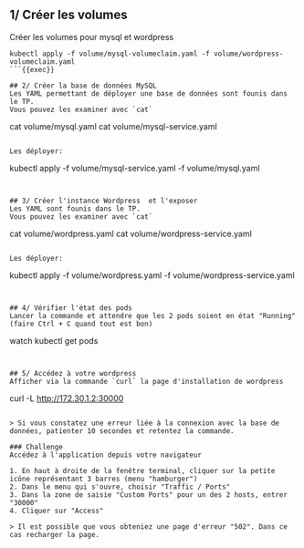 ## 1/ Créer les volumes
Créer les volumes pour mysql et wordpress
```
kubectl apply -f volume/mysql-volumeclaim.yaml -f volume/wordpress-volumeclaim.yaml
```{{exec}}

## 2/ Créer la base de données MySQL
Les YAML permettant de déployer une base de données sont founis dans le TP.  
Vous pouvez les examiner avec `cat`

```
cat volume/mysql.yaml
cat volume/mysql-service.yaml
```{{exec}}

Les déployer: 
```
kubectl apply -f volume/mysql-service.yaml -f volume/mysql.yaml
```{{exec}}


## 3/ Créer l'instance Wordpress  et l'exposer
Les YAML sont founis dans le TP. 
Vous pouvez les examiner avec `cat`

```
cat volume/wordpress.yaml
cat volume/wordpress-service.yaml
```{{exec}}

Les déployer: 
```
kubectl apply -f volume/wordpress.yaml -f volume/wordpress-service.yaml
```{{exec}}


## 4/ Vérifier l'état des pods
Lancer la commande et attendre que les 2 pods soient en état "Running" (faire Ctrl + C quand tout est bon)
```
watch kubectl get pods
```{{exec}}


## 5/ Accédez à votre wordpress
Afficher via la commande `curl` la page d'installation de wordpress
```
curl -L http://172.30.1.2:30000
```{{exec interrupt}}

> Si vous constatez une erreur liée à la connexion avec la base de données, patienter 10 secondes et retentez la commande.

### Challenge
Accédez à l'application depuis votre navigateur

1. En haut à droite de la fenêtre terminal, cliquer sur la petite icône représentant 3 barres (menu "hamburger")
2. Dans le menu qui s'ouvre, choisir "Traffic / Ports"
3. Dans la zone de saisie "Custom Ports" pour un des 2 hosts, entrer "30000"
4. Cliquer sur "Access"

> Il est possible que vous obteniez une page d'erreur "502". Dans ce cas recharger la page.